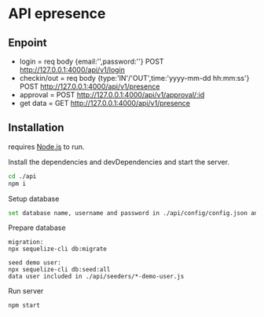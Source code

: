 # API epresence

## Enpoint

- login = req body {email:'',password:''} POST http://127.0.0.1:4000/api/v1/login
- checkin/out = req body {type:'IN'/'OUT',time:'yyyy-mm-dd hh:mm:ss'} POST http://127.0.0.1:4000/api/v1/presence
- approval = POST http://127.0.0.1:4000/api/v1/approval/:id
- get data = GET http://127.0.0.1:4000/api/v1/presence

## Installation

requires [Node.js](https://nodejs.org/) to run.

Install the dependencies and devDependencies and start the server.

```sh
cd ./api
npm i
```

Setup database

```sh
set database name, username and password in ./api/config/config.json and ./api/database/config.js
```

Prepare database
```
migration:
npx sequelize-cli db:migrate

seed demo user:
npx sequelize-cli db:seed:all
data user included in ./api/seeders/*-demo-user.js
```
Run server
```
npm start
```